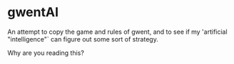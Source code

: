 # gwentAI
An attempt to copy the game and rules of gwent, and to see if my 'artificial "intelligence"` can figure out some sort of strategy.


Why are you reading this?
